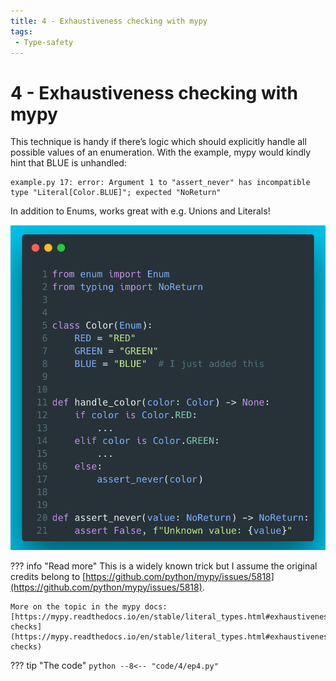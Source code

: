```yaml
---
title: 4 - Exhaustiveness checking with mypy
tags:
 - Type-safety
---
```

# 4 - Exhaustiveness checking with mypy

This technique is handy if there’s logic which should explicitly handle all possible values of an enumeration. With the example, mypy would kindly hint that BLUE is unhandled:

```
example.py 17: error: Argument 1 to "assert_never" has incompatible type "Literal[Color.BLUE]"; expected "NoReturn"
```

In addition to Enums, works great with e.g. Unions and Literals!

![Exhaustiveness checking](../img/4.png)

??? info "Read more"
    This is a widely known trick but I assume the original credits belong to [https://github.com/python/mypy/issues/5818](https://github.com/python/mypy/issues/5818).
    
    More on the topic in the mypy docs: [https://mypy.readthedocs.io/en/stable/literal_types.html#exhaustiveness-checks](https://mypy.readthedocs.io/en/stable/literal_types.html#exhaustiveness-checks)

??? tip "The code"
    ```python
    --8<-- "code/4/ep4.py"
    ```